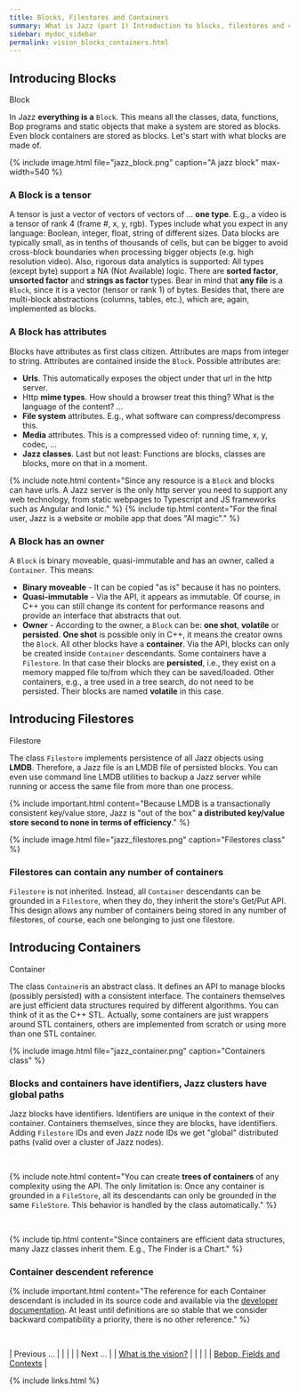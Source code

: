```yaml
---
title: Blocks, Filestores and Containers
summary: What is Jazz (part 1) Introduction to blocks, filestores and containers. These classes are the basement for all the Jazz magic.
sidebar: mydoc_sidebar
permalink: vision_blocks_containers.html
---
```


## Introducing Blocks

<span class="label label-info">Block</span>

In Jazz **everything is a** `Block`. This means all the classes, data, functions, Bop programs and static objects that make a system are
stored as blocks. Even block containers are stored as blocks. Let's start with what blocks are made of.

{% include image.html file="jazz_block.png" caption="A jazz block" max-width=540 %}

### A Block is a tensor

A tensor is just a vector of vectors of vectors of ... **one type**. E.g., a video is a tensor of rank 4 (frame #, x, y, rgb). Types
include what you expect in any language: Boolean, integer, float, string of different sizes. Data blocks are typically small, as
in tenths of thousands of cells, but can be bigger to avoid cross-block boundaries when processing bigger objects (e.g. high resolution
video). Also, rigorous data analytics is supported: All types (except byte) support a NA (Not Available) logic. There are **sorted factor**,
**unsorted factor** and **strings as factor** types. Bear in mind that **any file** is a `Block`, since it is a vector (tensor or rank 1)  of
bytes. Besides that, there are multi-block abstractions (columns, tables, etc.), which are, again, implemented as blocks.

### A Block has attributes

Blocks have attributes as first class citizen. Attributes are maps from integer to string. Attributes are contained inside the
`Block`. Possible attributes are:

* **Urls**. This automatically exposes the object under that url in the http server.
* Http **mime types**. How should a browser treat this thing? What is the language of the content? ...
* **File system** attributes. E.g., what software can compress/decompress this.
* **Media** attributes. This is a compressed video of: running time, x, y, codec, ...
* **Jazz classes**. Last but not least: Functions are blocks, classes are blocks, more on that in a moment.

{% include note.html content="Since any resource is a `Block` and blocks can have urls. A Jazz server is the only http server you need
to support any web technology, from static webpages to Typescript and JS frameworks such as Angular and Ionic." %}
{% include tip.html content="For the final user, Jazz is a website or mobile app that does \"AI magic\"." %}

### A Block has an owner

A `Block` is binary moveable, quasi-immutable and has an owner, called a `Container`.
This means:

* **Binary moveable** - It can be copied "as is" because it has no pointers.
* **Quasi-immutable** - Via the API, it appears as immutable. Of course, in C++ you can still change its content for performance reasons and
provide an interface that abstracts that out.
* **Owner** - According to the owner, a `Block` can be: **one shot**, **volatile** or **persisted**. **One shot** is possible only in C++, it
means the creator owns the `Block`. All other blocks have a **container**. Via the API, blocks can only be created inside `Container` descendants. Some containers have a `Filestore`. In that case their blocks are **persisted**, i.e., they exist on a memory mapped file to/from which they can be saved/loaded. Other containers, e.g., a tree used in a tree search, do not need to be persisted. Their blocks are named **volatile** in this case.


## Introducing Filestores

<span class="label label-info">Filestore</span>

The class `Filestore` implements persistence of all Jazz objects using **LMDB**. Therefore, a Jazz file is an LMDB file of persisted blocks.
You can even use command line LMDB utilities to backup a Jazz server while running or access the same file from more than one process.

{% include important.html content="Because LMDB is a transactionally consistent key/value store, Jazz is \"out of the box\" **a distributed
key/value store second to none in terms of efficiency**." %}

{% include image.html file="jazz_filestores.png" caption="Filestores class" %}

### Filestores can contain any number of containers

`Filestore` is not inherited. Instead, all `Container` descendants can be grounded in a `Filestore`, when they do, they inherit the store's Get/Put API. This design allows any number of containers being stored in any number of filestores, of course, each one belonging to just one filestore.


## Introducing Containers

<span class="label label-info">Container</span>

The class `Container`is an abstract class. It defines an API to manage blocks (possibly persisted) with a consistent interface. The containers themselves are just efficient data structures required by different algorithms. You can think of it as the C++ STL. Actually,
some containers are just wrappers around STL containers, others are implemented from scratch or using more than one STL container.

{% include image.html file="jazz_container.png" caption="Containers class" %}

### Blocks and containers have identifiers, Jazz clusters have global paths

Jazz blocks have identifiers. Identifiers are unique in the context of their container. Containers themselves, since they are blocks, have identifiers. Adding `Filestore` IDs and even Jazz node IDs we get "global" distributed paths (valid over a cluster of Jazz nodes).

<br/>

{% include note.html content="You can create **trees of containers** of any complexity using the API. The only limitation is: Once any container is grounded in a `FileStore`, all its descendants can only be grounded in the same `FileStore`. This behavior is handled by the class automatically." %}

<br/>

{% include tip.html content="Since containers are efficient data structures, many Jazz classes inherit them. E.g., The Finder is a Chart." %}

### Container descendent reference

{% include important.html content="The reference for each Container descendant is included in its source code and available via the [developer documentation](/develop/). At least until definitions are so stable that we consider backward compatibility a priority, there is no other reference." %}

<br/>

| <span class="label label-default">Previous ...</span> | | | | | <span class="label label-info">Next ...</span> |
| [What is the vision?](vision_intro_page.html) | | | | | [Bebop, Fields and Contexts](vision_bop_fields_contexts.html) |

{% include links.html %}
